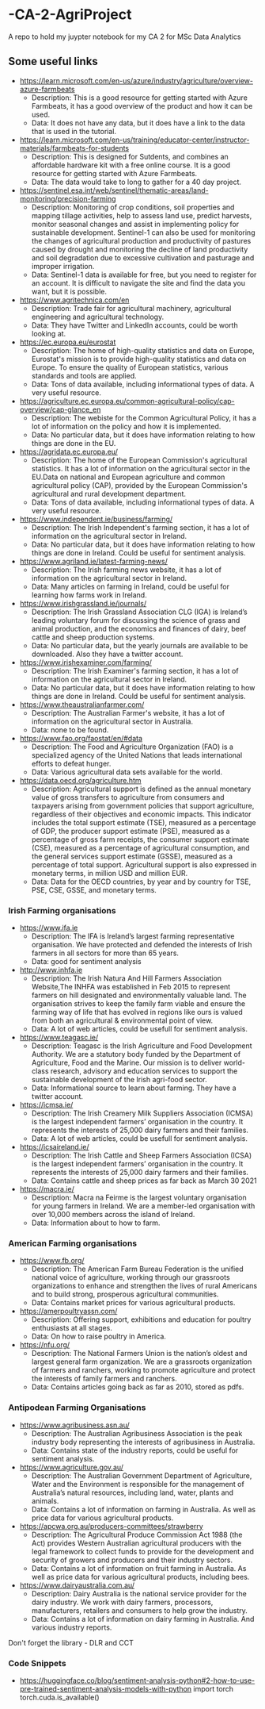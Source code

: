 
# -CA-2-AgriProject

A repo to hold my juypter notebook for my CA 2 for MSc Data Analytics

## Some useful links

+ <https://learn.microsoft.com/en-us/azure/industry/agriculture/overview-azure-farmbeats>
  + Description: This is a good resource for getting started with Azure Farmbeats, it has a good overview of the product and how it can be used.
  + Data: It does not have any data, but it does have a link to the data that is used in the tutorial.
+ <https://learn.microsoft.com/en-us/training/educator-center/instructor-materials/farmbeats-for-students>
  + Description: This is designed for Sutdents, and combines an affordable hardware kit with a free online course. It is a good resource for getting started with Azure Farmbeats.
  + Data: The data would take to long to gather for a 40 day project.
+ <https://sentinel.esa.int/web/sentinel/thematic-areas/land-monitoring/precision-farming>
  + Description: Monitoring of crop conditions, soil properties and mapping tillage activities, help to assess land use, predict harvests, monitor seasonal changes and assist in implementing policy for sustainable development. Sentinel-1 can also be used for monitoring the changes of agricultural production and productivity of pastures caused by drought and monitoring the decline of land productivity and soil degradation due to excessive cultivation and pasturage and improper irrigation.
  + Data: Sentinel-1 data is available for free, but you need to register for an account. It is difficult to navigate the site and find the data you want, but it is possible.
+ <https://www.agritechnica.com/en>
  + Description: Trade fair for agricultural machinery, agricultural engineering and agricultural technology.
  + Data: They have Twitter and LinkedIn accounts, could be worth looking at.
+ <https://ec.europa.eu/eurostat>
  + Description: The home of high-quality statistics and data on Europe, Eurostat's mission is to provide high-quality statistics and data on Europe. To ensure the quality of European statistics, various standards and tools are applied.
  + Data: Tons of data available, including informational types of data. A very useful resource.
+ <https://agriculture.ec.europa.eu/common-agricultural-policy/cap-overview/cap-glance_en>
  + Description: The webiste for the Common Agricultural Policy, it has a lot of information on the policy and how it is implemented.
  + Data: No particular data, but it does have information relating to how things are done in the EU.
+ <https://agridata.ec.europa.eu/>
  + Description: The home of the European Commission's agricultural statistics. It has a lot of information on the agricultural sector in the EU.Data on national and European agriculture and common agricultural policy (CAP), provided by the European Commission's agricultural and rural development department.
  + Data: Tons of data available, including informational types of data. A very useful resource.
+ <https://www.independent.ie/business/farming/>
  + Description: The Irish Independent's farming section, it has a lot of information on the agricultural sector in Ireland.
  + Data: No particular data, but it does have information relating to how things are done in Ireland. Could be useful for sentiment analysis.
+ <https://www.agriland.ie/latest-farming-news/>
  + Description: The Irish farming news website, it has a lot of information on the agricultural sector in Ireland.
  + Data: Many articles on farming in Ireland, could be useful for learning how farms work in Ireland.
+ <https://www.irishgrassland.ie/journals/>
  + Description: The Irish Grassland Association CLG (IGA) is Ireland’s leading voluntary forum for discussing the science of grass and animal production, and the economics and finances of dairy, beef cattle and sheep production systems.
  + Data: No particular data, but the yearly journals are available to be downloaded. Also they have a twitter account.
+ <https://www.irishexaminer.com/farming/>
  + Description: The Irish Examiner's farming section, it has a lot of information on the agricultural sector in Ireland.
  + Data: No particular data, but it does have information relating to how things are done in Ireland. Could be useful for sentiment analysis.
+ <https://www.theaustralianfarmer.com/>
  + Description: The Australian Farmer's website, it has a lot of information on the agricultural sector in Australia.
  + Data: none to be found.
+ <https://www.fao.org/faostat/en/#data>
  + Description: The Food and Agriculture Organization (FAO) is a specialized agency of the United Nations that leads international efforts to defeat hunger.
  + Data: Various agricultural data sets available for the world.  
+ <https://data.oecd.org/agriculture.htm>
  + Description: Agricultural support is defined as the annual monetary value of gross transfers to agriculture from consumers and taxpayers arising from government policies that support agriculture, regardless of their objectives and economic impacts. This indicator includes the total support estimate (TSE), measured as a percentage of GDP, the producer support estimate (PSE), measured as a percentage of gross farm receipts, the consumer support estimate (CSE), measured as a percentage of agricultural consumption, and the general services support estimate (GSSE), measured as a percentage of total support. Agricultural support is also expressed in monetary terms, in million USD and million EUR.
  + Data: Data for the OECD countries, by year and by country for TSE, PSE, CSE, GSSE, and monetary terms.

### Irish Farming organisations

+ <https://www.ifa.ie>
  + Description: The IFA is Ireland’s largest farming representative organisation. We have protected and defended the interests of Irish farmers in all sectors for more than 65 years.
  + Data: good for sentiment analysis
+ <http://www.inhfa.ie>
  + Description: The Irish Natura And Hill Farmers Association Website,The INHFA was established in Feb 2015 to represent farmers on hill designated and environmentally valuable land. The organisation strives to keep the family farm viable and ensure the farming way of life that has evolved in regions like ours is valued from both an agricultural & environmental point of view.
  + Data: A lot of web articles, could be usefull for sentiment analysis.
+ <https://www.teagasc.ie/>
  + Description: Teagasc is the Irish Agriculture and Food Development Authority. We are a statutory body funded by the Department of Agriculture, Food and the Marine. Our mission is to deliver world-class research, advisory and education services to support the sustainable development of the Irish agri-food sector.
  + Data: Informational source to learn about farming. They have a twitter account.
+ <https://icmsa.ie/>
  + Description: The Irish Creamery Milk Suppliers Association (ICMSA) is the largest independent farmers’ organisation in the country. It represents the interests of 25,000 dairy farmers and their families.
  + Data: A lot of web articles, could be usefull for sentiment analysis.
+ <https://icsaireland.ie/>
  + Description: The Irish Cattle and Sheep Farmers Association (ICSA) is the largest independent farmers’ organisation in the country. It represents the interests of 25,000 dairy farmers and their families.
  + Data: Contains cattle and sheep prices as far back as March 30 2021
+ <https://macra.ie/>
  + Description: Macra na Feirme is the largest voluntary organisation for young farmers in Ireland. We are a member-led organisation with over 10,000 members across the island of Ireland.
  + Data: Information about to how to farm.

### American Farming organisations

+ <https://www.fb.org/>
  + Description: The American Farm Bureau Federation is the unified national voice of agriculture, working through our grassroots organizations to enhance and strengthen the lives of rural Americans and to build strong, prosperous agricultural communities.
  + Data: Contains market prices for various agricultural products.
+ <https://amerpoultryassn.com/>
  + Description: Offering support, exhibitions and education for poultry enthusiasts at all stages.
  + Data: On how to raise poultry in America.
+ <https://nfu.org/>
  + Description: The National Farmers Union is the nation’s oldest and largest general farm organization. We are a grassroots organization of farmers and ranchers, working to promote agriculture and protect the interests of family farmers and ranchers.
  + Data: Contains articles going back as far as 2010, stored as pdfs.
  
### Antipodean Farming Organisations

+ <https://www.agribusiness.asn.au/>
  + Description: The Australian Agribusiness Association is the peak industry body representing the interests of agribusiness in Australia.
  + Data: Contains state of the industry reports, could be useful for sentiment analysis.
+ <https://www.agriculture.gov.au/>
  + Description: The Australian Government Department of Agriculture, Water and the Environment is responsible for the management of Australia’s natural resources, including land, water, plants and animals.
  + Data: Contains a lot of information on farming in Australia. As well as price data for various agricultural products.
+ <https://apcwa.org.au/producers-committees/strawberry>
  + Description: The Agricultural Produce Commission Act 1988 (the Act) provides Western Australian agricultural producers with the legal framework to collect funds to provide for the development and security of growers and producers and their industry sectors.
  + Data: Contains a lot of information on fruit farming in Australia. As well as price data for various agricultural products, including bees.
+ <https://www.dairyaustralia.com.au/>
  + Description: Dairy Australia is the national service provider for the dairy industry. We work with dairy farmers, processors, manufacturers, retailers and consumers to help grow the industry.
  + Data: Contains a lot of information on dairy farming in Australia. And various industry reports.

Don't forget the library - DLR and CCT

### Code Snippets
+ https://huggingface.co/blog/sentiment-analysis-python#2-how-to-use-pre-trained-sentiment-analysis-models-with-python
     import torch
       torch.cuda.is_available()
